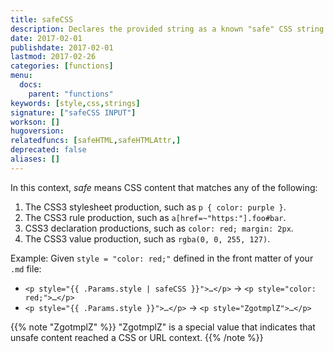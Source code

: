 ```yaml
---
title: safeCSS
description: Declares the provided string as a known "safe" CSS string.
date: 2017-02-01
publishdate: 2017-02-01
lastmod: 2017-02-26
categories: [functions]
menu:
  docs:
    parent: "functions"
keywords: [style,css,strings]
signature: ["safeCSS INPUT"]
workson: []
hugoversion:
relatedfuncs: [safeHTML,safeHTMLAttr,]
deprecated: false
aliases: []
---
```


In this context, *safe* means CSS content that matches any of the following:

1. The CSS3 stylesheet production, such as `p { color: purple }`.
2. The CSS3 rule production, such as `a[href=~"https:"].foo#bar`.
3. CSS3 declaration productions, such as `color: red; margin: 2px`.
4. The CSS3 value production, such as `rgba(0, 0, 255, 127)`.

Example: Given `style = "color: red;"` defined in the front matter of your `.md` file:

* <span class="good">`<p style="{{ .Params.style | safeCSS }}">…</p>` &rarr; `<p style="color: red;">…</p>`</span>
* <span class="bad">`<p style="{{ .Params.style }}">…</p>` &rarr; `<p style="ZgotmplZ">…</p>`</span>

{{% note "ZgotmplZ" %}}
"ZgotmplZ" is a special value that indicates that unsafe content reached a CSS or URL context.
{{% /note %}}
